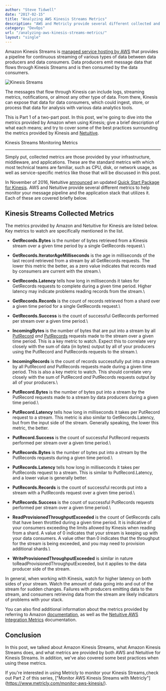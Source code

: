 ```yaml
---
author: "Steve Tidwell"
date: "2017-02-15"
title: "Analyzing AWS Kinesis Streams Metrics"
description: "AWS and Metricly provide several different collected and computed metrics to help monitor your Kinesis Streams and the application stack that utilizes it."
category: "DevOps"
url: "/analyzing-aws-kinesis-streams-metrics/"
layout: "single"
---
```


Amazon Kinesis Streams is [managed service hosting by AWS](https://aws.amazon.com/kinesis/streams/) that provides a pipeline for continuous streaming of various types of data between data producers and data consumers. Data producers emit message data that flows through Kinesis Streams and is then consumed by the data consumers.

![Kinesis Streams](https://www.metricly.com/wp-content/uploads/2017/02/kinesis.png)

The messages that flow through Kinesis can include logs, streaming metrics, notifications, or almost any other type of data. From there, Kinesis can expose that data for data consumers, which could ingest, store, or process that data for analysis with various data analytics tools.

This is Part 1 of a two-part post. In this post, we're going to dive into the metrics provided by Amazon when using Kinesis; give a brief description of what each means; and try to cover some of the best practices surrounding the metrics provided by Kinesis and [Netuitive](https://www.metricly.com/product).

Kinesis Streams Monitoring Metrics

------------------------------------

Simply put, collected metrics are those provided by your infrastructure, middleware, and applications. These are the standard metrics with which most technical teams are familiar, such as CPU, disk, or network usage, as well as service-specific metrics like those that will be discussed in this post.

In November of 2016, Netuitive [announced](https://www.metricly.com/november-2016-release-highlights) an updated [Quick Start Package for Kinesis](https://github.com/netuitive-community-packages/netuitive-packages-aws-kinesis). AWS and Netuitive provide several different metrics to help monitor your message pipeline and the application stack that utilizes it. Each of these are covered briefly below.

Kinesis Streams Collected Metrics
---------------------------------

The metrics provided by Amazon and Netuitive for Kinesis are listed below. Key metrics to watch are specifically mentioned in the list.

-   **GetRecords.Bytes** is the number of bytes retrieved from a Kinesis stream over a given time period by a single GetRecords request.\
-   **GetRecords.IteratorAgeMilliseconds** is the age in milliseconds of the last record retrieved from a stream by all GetRecords requests. The lower this metric the better, as a zero value indicates that records read by consumers are current with the stream.\
-   **GetRecords.Latency** tells how long in milliseconds it takes for GetRecords requests to complete during a given time period. Higher latency may indicate problems reading records from the stream.\
-   **GetRecords.Records** is the count of records retrieved from a shard over a given time period for a single GetRecords request.\
-   **GetRecords.Success** is the count of successful GetRecords performed per stream over a given time period.\
-   **IncomingBytes** is the number of bytes that are put into a stream by all [PutRecord](http://docs.aws.amazon.com/kinesis/latest/APIReference/API_PutRecord.html) *and* [PutRecords](http://docs.aws.amazon.com/kinesis/latest/APIReference/API_PutRecords.html) requests made to the stream over a given time period. This is a key metric to watch. Expect this to correlate very closely with the sum of data (in bytes) output by all of your producers using the PutRecord and PutRecords requests to the stream.\
-   **IncomingRecords** is the count of records successfully put into a stream by all PutRecord *and* PutRecords requests made during a given time period. This is also a key metric to watch. This should correlate very closely with the sum of PutRecord *and* PutRecords requests output by all of your producers.\
-   **PutRecord.Bytes** is the number of bytes put into a stream by the PutRecord requests made to a stream by data producers during a given time period.\
-   **PutRecord.Latency** tells how long in milliseconds it takes per PutRecord request to a stream. This metric is also similar to GetRecords.Latency, but from the input side of the stream. Generally speaking, the lower this metric, the better.

-   **PutRecord.Success** is the count of successful PutRecord requests performed per stream over a given time period.\
-   **PutRecords.Bytes** is the number of bytes put into a stream by the PutRecords requests during a given time period.\
-   **PutRecords.Latency** tells how long in milliseconds it takes per PutRecords request to a stream. This is similar to PutRecord.Latency, and a lower value is generally better.

-   **PutRecords.Records** is the count of successful records put into a stream with a PutRecords request over a given time period.\
-   **PutRecords.Success** is the count of successful PutRecords requests performed per stream over a given time period.\
-   **ReadProvisionedThroughputExceeded** is the count of GetRecords calls that have been throttled during a given time period. It is indicative of your consumers exceeding the limits allowed by Kinesis when reading from a shard. A value of 0 indicates that your stream is keeping up with your data consumers. A value other than 0 indicates that the throughput for the stream is being exceeded, and you may need to provision additional shards.\
-   **WriteProvisionedThroughputExceeded** is similar in nature toReadProvisionedThroughputExceeded, but it applies to the data producer side of the stream.

In general, when working with Kinesis, watch for higher latency on both sides of your stream. Watch the amount of data going into and out of the stream for sudden changes. Failures with producers emitting data to the stream, and consumers retrieving data from the stream are likely indicators of problems with your stack.

You can also find additional information about the metrics provided by referring to Amazon [documentation](http://docs.aws.amazon.com/streams/latest/dev/monitoring-with-cloudwatch.html), as well as the [Netuitive AWS Integration Metrics](https://help.netuitive.com/Content/Integrations/aws_metrics.htm#kinesis-1) documentation.

Conclusion
----------

In this post, we talked about Amazon Kinesis Streams, what Amazon Kinesis Streams does, and what metrics are provided by both AWS and Netuitive for Kinesis Streams. In addition, we've also covered some best practices when using these metrics.

If you're interested in using Metricly to monitor your Kinesis Streams,check out Part 2 of this series, ["Monitor AWS Kinesis Streams with Metricly"] (https://www.metricly.com/monitor-aws-kinesis/). 

